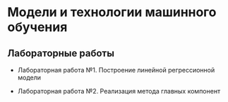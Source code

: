 # Модели и технологии машинного обучения

## Лабораторные работы

* Лабораторная работа №1. Построение линейной регрессионной модели

* Лабораторная работа №2. Реализация метода главных компонент